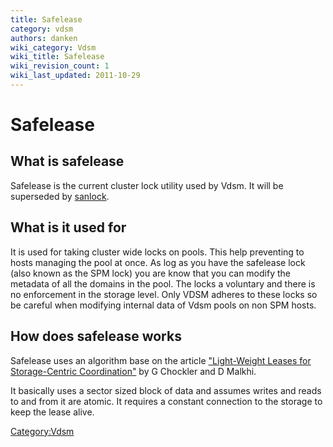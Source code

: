 ```yaml
---
title: Safelease
category: vdsm
authors: danken
wiki_category: Vdsm
wiki_title: Safelease
wiki_revision_count: 1
wiki_last_updated: 2011-10-29
---
```


# Safelease

## What is safelease

Safelease is the current cluster lock utility used by Vdsm. It will be superseded by [sanlock](sanlock).

## What is it used for

It is used for taking cluster wide locks on pools. This help preventing to hosts managing the pool at once. As log as you have the safelease lock (also known as the SPM lock) you are know that you can modify the metadata of all the domains in the pool. The locks a voluntary and there is no enforcement in the storage level. Only VDSM adheres to these locks so be careful when modifying internal data of Vdsm pools on non SPM hosts.

## How does safelease works

Safelease uses an algorithm base on the article ["Light-Weight Leases for Storage-Centric Coordination"](http://www.springerlink.com/index/x1155p2744917647.pdf) by G Chockler and D Malkhi.

It basically uses a sector sized block of data and assumes writes and reads to and from it are atomic. It requires a constant connection to the storage to keep the lease alive.

<Category:Vdsm>
